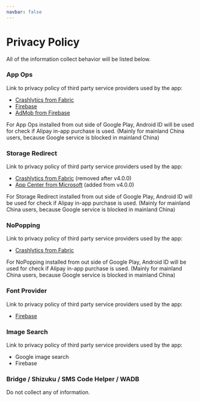 ```yaml
---
navbar: false
---
```


# Privacy Policy

All of the information collect behavior will be listed below.

### App Ops

Link to privacy policy of third party service providers used by the app:

* [Crashlytics from Fabric](https://docs.fabric.io/android/fabric/data-privacy.html)
* [Firebase](https://firebase.google.com/support/privacy/)
* [AdMob from Firebase](https://support.google.com/admob/answer/6128543)

For App Ops installed from out side of Google Play, Android ID will be used for check if Alipay in-app purchase is used. (Mainly for mainland China users, because Google service is blocked in mainland China)

### Storage Redirect

Link to privacy policy of third party service providers used by the app:

* [Crashlytics from Fabric](https://docs.fabric.io/android/fabric/data-privacy.html) (removed after v4.0.0)
* [App Center from Microsoft](https://privacy.microsoft.com/en-us/privacystatement) (added from v4.0.0)

For Storage Redirect installed from out side of Google Play, Android ID will be used for check if Alipay in-app purchase is used. (Mainly for mainland China users, because Google service is blocked in mainland China)

### NoPopping

Link to privacy policy of third party service providers used by the app:

* [Crashlytics from Fabric](https://docs.fabric.io/android/fabric/data-privacy.html)

For NoPopping installed from out side of Google Play, Android ID will be used for check if Alipay in-app purchase is used. (Mainly for mainland China users, because Google service is blocked in mainland China)

### Font Provider

Link to privacy policy of third party service providers used by the app:

* [Firebase](https://firebase.google.com/support/privacy/)

### Image Search

Link to privacy policy of third party service providers used by the app:

* Google image search
* Firebase

### Bridge / Shizuku / SMS Code Helper / WADB

Do not collect any of information.

